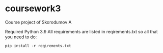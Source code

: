 # coursework3
Course project of Skorodumov A

Required Python 3.9
All requirements are listed in reqirements.txt so all that you need to do:

```
pip install -r reqirements.txt
```
